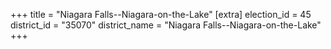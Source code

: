 +++
title = "Niagara Falls--Niagara-on-the-Lake"
[extra]
election_id = 45
district_id = "35070"
district_name = "Niagara Falls--Niagara-on-the-Lake"
+++
